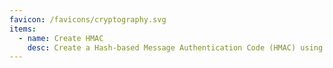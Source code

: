 ```yaml
---
favicon: /favicons/cryptography.svg
items:
  - name: Create HMAC
    desc: Create a Hash-based Message Authentication Code (HMAC) using the specified algorithm, secret key, and message data.
---
```


<script setup>
  import CustomListing from '../../components/CustomListing.vue'
</script>

<CustomListing />
